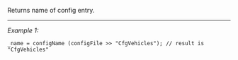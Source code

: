 Returns name of config entry.


---
*Example 1:*
```sqf
_name = configName (configFile >> "CfgVehicles"); // result is "CfgVehicles"
```